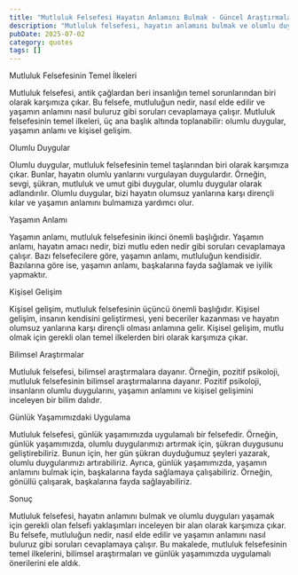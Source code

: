 ```yaml
---
title: "Mutluluk Felsefesi Hayatın Anlamını Bulmak - Güncel Araştırmalar"
description: "Mutluluk felsefesi, hayatın anlamını bulmak ve olumlu duyguları yaşamak için gerekli olan felsefi yaklaşımları inceleyen bir alan olarak karşımıza çıkar. Bu ..."
pubDate: 2025-07-02
category: quotes
tags: []
---
```


Mutluluk Felsefesinin Temel İlkeleri

Mutluluk felsefesi, antik çağlardan beri insanlığın temel sorunlarından biri olarak karşımıza çıkar. Bu felsefe, mutluluğun nedir, nasıl elde edilir ve yaşamın anlamını nasıl buluruz gibi soruları cevaplamaya çalışır. Mutluluk felsefesinin temel ilkeleri, üç ana başlık altında toplanabilir: olumlu duygular, yaşamın anlamı ve kişisel gelişim.

Olumlu Duygular

Olumlu duygular, mutluluk felsefesinin temel taşlarından biri olarak karşımıza çıkar. Bunlar, hayatın olumlu yanlarını vurgulayan duygulardır. Örneğin, sevgi, şükran, mutluluk ve umut gibi duygular, olumlu duygular olarak adlandırılır. Olumlu duygular, bizi hayatın olumsuz yanlarına karşı dirençli kılar ve yaşamın anlamını bulmamıza yardımcı olur.

Yaşamın Anlamı

Yaşamın anlamı, mutluluk felsefesinin ikinci önemli başlığıdır. Yaşamın anlamı, hayatın amacı nedir, bizi mutlu eden nedir gibi soruları cevaplamaya çalışır. Bazı felsefecilere göre, yaşamın anlamı, mutluluğun kendisidir. Bazılarına göre ise, yaşamın anlamı, başkalarına fayda sağlamak ve iyilik yapmaktır.

Kişisel Gelişim

Kişisel gelişim, mutluluk felsefesinin üçüncü önemli başlığıdır. Kişisel gelişim, insanın kendisini geliştirmesi, yeni beceriler kazanması ve hayatın olumsuz yanlarına karşı dirençli olması anlamına gelir. Kişisel gelişim, mutlu olmak için gerekli olan temel ilkelerden biri olarak karşımıza çıkar.

Bilimsel Araştırmalar

Mutluluk felsefesi, bilimsel araştırmalara dayanır. Örneğin, pozitif psikoloji, mutluluk felsefesinin bilimsel araştırmalarına dayanır. Pozitif psikoloji, insanların olumlu duygularını, yaşamın anlamını ve kişisel gelişimini inceleyen bir bilim dalıdır.

Günlük Yaşamımızdaki Uygulama

Mutluluk felsefesi, günlük yaşamımızda uygulamalı bir felsefedir. Örneğin, günlük yaşamımızda, olumlu duygularımızı artırmak için, şükran duygusunu geliştirebiliriz. Bunun için, her gün şükran duyduğumuz şeyleri yazarak, olumlu duygularımızı artırabiliriz. Ayrıca, günlük yaşamımızda, yaşamın anlamını bulmak için, başkalarına fayda sağlamaya çalışabiliriz. Örneğin, gönüllü çalışarak, başkalarına fayda sağlayabiliriz.

Sonuç

Mutluluk felsefesi, hayatın anlamını bulmak ve olumlu duyguları yaşamak için gerekli olan felsefi yaklaşımları inceleyen bir alan olarak karşımıza çıkar. Bu felsefe, mutluluğun nedir, nasıl elde edilir ve yaşamın anlamını nasıl buluruz gibi soruları cevaplamaya çalışır. Bu makalede, mutluluk felsefesinin temel ilkelerini, bilimsel araştırmaları ve günlük yaşamımızda uygulamalı önerilerini ele aldık.